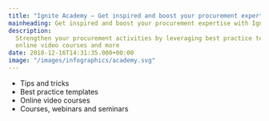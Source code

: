 ```yaml
---
title: "Ignite Academy – Get inspired and boost your procurement expertise "
mainheading: Get inspired and boost your procurement expertise with Ignite
description:
  Strengthen your procurement activities by leveraging best practice templates,
  online video courses and more
date: 2018-12-16T14:31:35.000+00:00
image: "/images/infographics/academy.svg"
---
```


<ul class="fa-ul">
<li><span class="fa-li"><i class="far fa-lightbulb" style="color: #31B096"></i></span>Tips and tricks</li>
<li><span class="fa-li"><i class="fas fa-tasks" style="color: #31B096"></i></span>Best practice templates​</li>
<li><span class="fa-li"><i class="fas fa-laptop" style="color: #31B096"></i></span>Online video courses</li>
<li><span class="fa-li"><i class="fas fa-chalkboard-teacher" style="color: #31B096"></i></span>Courses, webinars and seminars​</li>
</ul>
